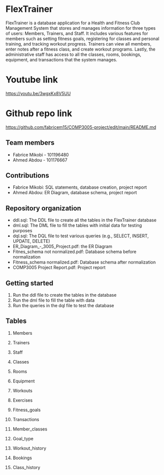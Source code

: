 # FlexTrainer
FlexTrainer is a database application for a Health and Fitness Club Management System that stores and manages information for three types of users: Members, Trainers, and Staff. It includes various features for members such as setting fitness goals, registering for classes and personal training, and tracking workout progress. Trainers can view all members, enter notes after a fitness class, and create workout programs. Lastly, the administrative staff has access to all the classes, rooms, bookings, equipment, and transactions that the system manages.


# Youtube link
https://youtu.be/3wgxKx8V5UU

# Github repo link 

https://github.com/fabricem15/COMP3005-project/edit/main/README.md

## Team members
- Fabrice Mikobi - 101196480
- Ahmed Abdou - 101176667

## Contributions 
- Fabrice Mikobi: SQL statements, database creation, project report
- Ahmed Abdou: ER Diagram, database schema, project report
## Repository organization
- ddl.sql: The DDL file to create all the tables in the FlexTrainer database
- dml.sql: The DML file to fill the tables with initial data for testing purposes
- dql.sql: The DQL file to test various queries (e.g., SELECT, INSERT, UPDATE, DELETE)
- ER_Diagram_-_3005_Project.pdf: the ER Diagram
- Fitnes_schema not normalized.pdf: Database schema before normalization
- Fitness_schema normalized.pdf: Database schema after normalization
- COMP3005 Project Report.pdf: Project report

## Getting started 
1. Run the ddl file to create the tables in the database
2. Run the dml file to fill the table with data
3. Run the queries in the dql file to test the database

## Tables


1. Members

2. Trainers

3. Staff

4. Classes

5. Rooms

6. Equipment

7. Workouts 

8. Exercises 

9. Fitness_goals

10. Transactions 

11. Member_classes

12. Goal_type

13. Workout_history

14. Bookings

15. Class_history

